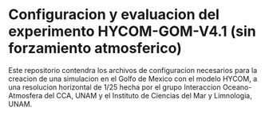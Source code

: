# Configuracion y evaluacion del experimento HYCOM-GOM-V4.1 (sin forzamiento atmosferico)

Este repositorio contendra los archivos de configuracion necesarios para la creacion de una simulacion en el Golfo de Mexico con el modelo HYCOM, a una resolucion horizontal de 1/25  hecha por el grupo Interaccion Oceano-Atmosfera del CCA, UNAM y el Instituto de Ciencias del Mar y Limnologia, UNAM.





